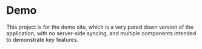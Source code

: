 # Demo

This project is for the demo site, which is a very pared down version of the application, with no server-side syncing, and multiple components intended to demonstrate key features.
